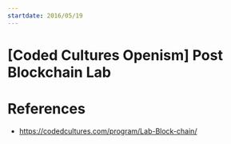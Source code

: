 ```yaml
---
startdate: 2016/05/19
---
```

# [Coded Cultures Openism] Post Blockchain Lab

# References
* https://codedcultures.com/program/Lab-Block-chain/
